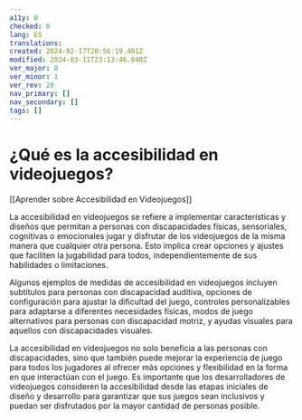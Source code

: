 ```yaml
---
a11y: 0
checked: 0
lang: ES
translations: 
created: 2024-02-17T20:56:19.401Z
modified: 2024-03-11T23:13:46.848Z
ver_major: 0
ver_minor: 1
ver_rev: 20
nav_primary: []
nav_secondary: []
tags: []
---
```

# ¿Qué es la accesibilidad en videojuegos?

[[Aprender sobre Accesibilidad en Videojuegos]]

La accesibilidad en videojuegos se refiere a implementar características y diseños que permitan a personas con discapacidades físicas, sensoriales, cognitivas o emocionales jugar y disfrutar de los videojuegos de la misma manera que cualquier otra persona. Esto implica crear opciones y ajustes que faciliten la jugabilidad para todos, independientemente de sus habilidades o limitaciones.

Algunos ejemplos de medidas de accesibilidad en videojuegos incluyen subtítulos para personas con discapacidad auditiva, opciones de configuración para ajustar la dificultad del juego, controles personalizables para adaptarse a diferentes necesidades físicas, modos de juego alternativos para personas con discapacidad motriz, y ayudas visuales para aquellos con discapacidades visuales.

La accesibilidad en videojuegos no solo beneficia a las personas con discapacidades, sino que también puede mejorar la experiencia de juego para todos los jugadores al ofrecer más opciones y flexibilidad en la forma en que interactúan con el juego. Es importante que los desarrolladores de videojuegos consideren la accesibilidad desde las etapas iniciales de diseño y desarrollo para garantizar que sus juegos sean inclusivos y puedan ser disfrutados por la mayor cantidad de personas posible.
